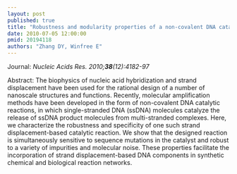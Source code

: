 ```yaml
---
layout: post
published: true
title: "Robustness and modularity properties of a non-covalent DNA catalytic reaction."
date: 2010-07-05 12:00:00
pmid: 20194118
authors: "Zhang DY, Winfree E"
---
```


Journal: *Nucleic Acids Res. 2010;**38**(12):4182-97*

Abstract: The biophysics of nucleic acid hybridization and strand displacement have been used for the rational design of a number of nanoscale structures and functions. Recently, molecular amplification methods have been developed in the form of non-covalent DNA catalytic reactions, in which single-stranded DNA (ssDNA) molecules catalyze the release of ssDNA product molecules from multi-stranded complexes. Here, we characterize the robustness and specificity of one such strand displacement-based catalytic reaction. We show that the designed reaction is simultaneously sensitive to sequence mutations in the catalyst and robust to a variety of impurities and molecular noise. These properties facilitate the incorporation of strand displacement-based DNA components in synthetic chemical and biological reaction networks.

